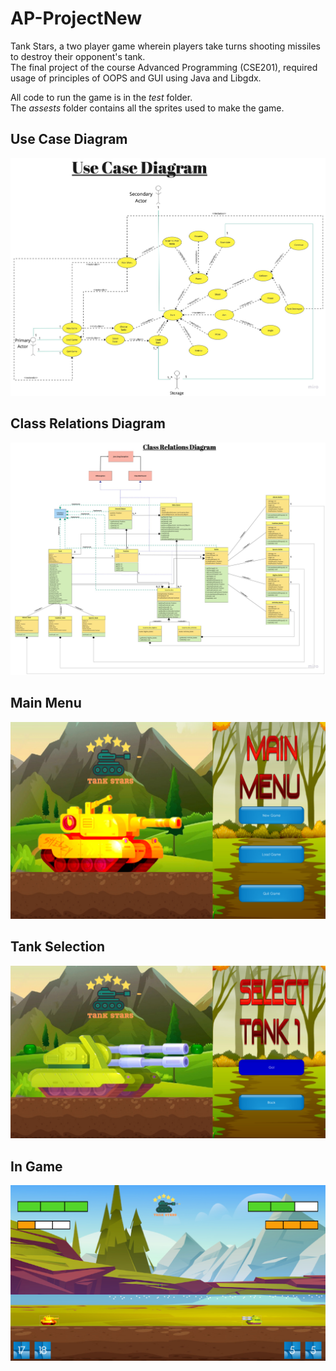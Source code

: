 # AP-ProjectNew

Tank Stars, a two player game wherein players take turns shooting missiles to destroy their opponent's tank.  
The final project of the course Advanced Programming (CSE201), required usage of principles of OOPS and GUI using Java and Libgdx.  

All code to run the game is in the _test_ folder.  
The _assests_ folder contains all the sprites used to make the game.



## Use Case Diagram

![](Use_case_diagram.jpg)



## Class Relations Diagram

![](Class_Relations_diagram.jpg)


## Main Menu

![](Home_Menu.png)



## Tank Selection

![](Select_Tank.png)




## In Game

![](In_Game.png)

